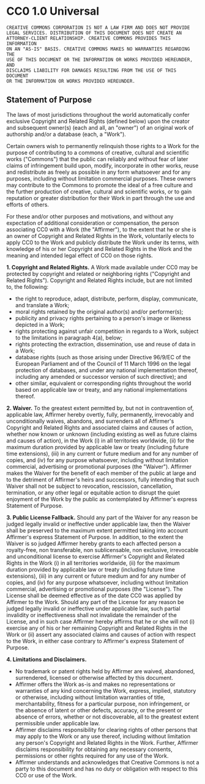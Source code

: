 CC0 1.0 Universal
=================

    CREATIVE COMMONS CORPORATION IS NOT A LAW FIRM AND DOES NOT PROVIDE
    LEGAL SERVICES. DISTRIBUTION OF THIS DOCUMENT DOES NOT CREATE AN
    ATTORNEY-CLIENT RELATIONSHIP. CREATIVE COMMONS PROVIDES THIS INFORMATION
    ON AN "AS-IS" BASIS. CREATIVE COMMONS MAKES NO WARRANTIES REGARDING THE
    USE OF THIS DOCUMENT OR THE INFORMATION OR WORKS PROVIDED HEREUNDER, AND
    DISCLAIMS LIABILITY FOR DAMAGES RESULTING FROM THE USE OF THIS DOCUMENT
    OR THE INFORMATION OR WORKS PROVIDED HEREUNDER.

Statement of Purpose
--------------------
The laws of most jurisdictions throughout the world automatically confer
exclusive Copyright and Related Rights (defined below) upon the creator and
subsequent owner(s) (each and all, an "owner") of an original work of
authorship and/or a database (each, a "Work").

Certain owners wish to permanently relinquish those rights to a Work for the
purpose of contributing to a commons of creative, cultural and scientific
works ("Commons") that the public can reliably and without fear of later
claims of infringement build upon, modify, incorporate in other works, reuse
and redistribute as freely as possible in any form whatsoever and for any
purposes, including without limitation commercial purposes. These owners may
contribute to the Commons to promote the ideal of a free culture and the
further production of creative, cultural and scientific works, or to gain
reputation or greater distribution for their Work in part through the use
and efforts of others.

For these and/or other purposes and motivations, and without any expectation
of additional consideration or compensation, the person associating CC0 with
a Work (the "Affirmer"), to the extent that he or she is an owner of
Copyright and Related Rights in the Work, voluntarily elects to apply CC0 to
the Work and publicly distribute the Work under its terms, with knowledge of
his or her Copyright and Related Rights in the Work and the meaning and
intended legal effect of CC0 on those rights.

__1. Copyright and Related Rights.__ A Work made available under CC0 may be
protected by copyright and related or neighboring rights ("Copyright and
Related Rights"). Copyright and Related Rights include, but are not limited
to, the following:

* the right to reproduce, adapt, distribute, perform, display, communicate,
  and translate a Work;
* moral rights retained by the original author(s) and/or performer(s);
* publicity and privacy rights pertaining to a person's image or likeness
  depicted in a Work;
* rights protecting against unfair competition in regards to a Work, subject
  to the limitations in paragraph 4(a), below;
* rights protecting the extraction, dissemination, use and reuse of data in
  a Work;
* database rights (such as those arising under Directive 96/9/EC of the
  European Parliament and of the Council of 11 March 1996 on the legal
  protection of databases, and under any national implementation thereof,
  including any amended or successor version of such directive); and
* other similar, equivalent or corresponding rights throughout the world
  based on applicable law or treaty, and any national implementations
  thereof.

__2. Waiver.__ To the greatest extent permitted by, but not in contravention
of, applicable law, Affirmer hereby overtly, fully, permanently, irrevocably
and unconditionally waives, abandons, and surrenders all of Affirmer's
Copyright and Related Rights and associated claims and causes of action,
whether now known or unknown (including existing as well as future claims
and causes of action), in the Work (i) in all territories worldwide, (ii)
for the maximum duration provided by applicable law or treaty (including
future time extensions), (iii) in any current or future medium and for any
number of copies, and (iv) for any purpose whatsoever, including without
limitation commercial, advertising or promotional purposes (the "Waiver").
Affirmer makes the Waiver for the benefit of each member of the public at
large and to the detriment of Affirmer's heirs and successors, fully
intending that such Waiver shall not be subject to revocation, rescission,
cancellation, termination, or any other legal or equitable action to disrupt
the quiet enjoyment of the Work by the public as contemplated by Affirmer's
express Statement of Purpose.

__3. Public License Fallback.__ Should any part of the Waiver for any reason
be judged legally invalid or ineffective under applicable law, then the
Waiver shall be preserved to the maximum extent permitted taking into
account Affirmer's express Statement of Purpose. In addition, to the extent
the Waiver is so judged Affirmer hereby grants to each affected person a
royalty-free, non transferable, non sublicensable, non exclusive,
irrevocable and unconditional license to exercise Affirmer's Copyright and
Related Rights in the Work (i) in all territories worldwide, (ii) for the
maximum duration provided by applicable law or treaty (including future time
extensions), (iii) in any current or future medium and for any number of
copies, and (iv) for any purpose whatsoever, including without limitation
commercial, advertising or promotional purposes (the "License"). The License
shall be deemed effective as of the date CC0 was applied by Affirmer to the
Work. Should any part of the License for any reason be judged legally
invalid or ineffective under applicable law, such partial invalidity or
ineffectiveness shall not invalidate the remainder of the License, and in
such case Affirmer hereby affirms that he or she will not (i) exercise any
of his or her remaining Copyright and Related Rights in the Work or (ii)
assert any associated claims and causes of action with respect to the Work,
in either case contrary to Affirmer's express Statement of Purpose.

__4. Limitations and Disclaimers.__

* No trademark or patent rights held by Affirmer are waived, abandoned,
surrendered, licensed or otherwise affected by this document.
* Affirmer offers the Work as-is and makes no representations or warranties
  of any kind concerning the Work, express, implied, statutory or otherwise,
  including without limitation warranties of title, merchantability, fitness
  for a particular purpose, non infringement, or the absence of latent or
  other defects, accuracy, or the present or absence of errors, whether or
  not discoverable, all to the greatest extent permissible under applicable
  law.
* Affirmer disclaims responsibility for clearing rights of other persons
  that may apply to the Work or any use thereof, including without
  limitation any person's Copyright and Related Rights in the Work. Further,
  Affirmer disclaims responsibility for obtaining any necessary consents,
  permissions or other rights required for any use of the Work.
* Affirmer understands and acknowledges that Creative Commons is not a party
  to this document and has no duty or obligation with respect to this CC0 or
  use of the Work.

